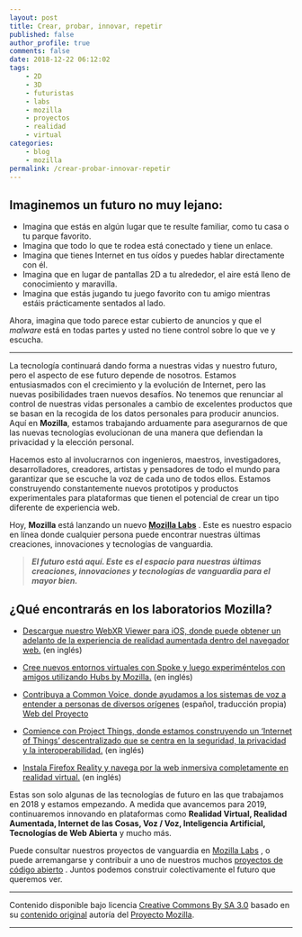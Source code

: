 ```yaml
---
layout: post
title: Crear, probar, innovar, repetir
published: false
author_profile: true
comments: false
date: 2018-12-22 06:12:02
tags:
    - 2D
    - 3D
    - futuristas
    - labs
    - mozilla
    - proyectos
    - realidad
    - virtual
categories:
    - blog
    - mozilla
permalink: /crear-probar-innovar-repetir
---
```

## Imaginemos un futuro no muy lejano:

  * Imagina que estás en algún lugar que te resulte familiar, como tu casa o tu parque favorito.
  * Imagina que todo lo que te rodea está conectado y tiene un enlace.
  * Imagina que tienes Internet en tus oídos y puedes hablar directamente con él.
  * Imagina que en lugar de pantallas 2D a tu alrededor, el aire está lleno de conocimiento y maravilla.
  * Imagina que estás jugando tu juego favorito con tu amigo mientras estáis prácticamente sentados al lado.

Ahora, imagina que todo parece estar cubierto de anuncios y que el _malware_ está en todas partes y usted no tiene control sobre lo que ve y escucha.

* * *

La tecnología continuará dando forma a nuestras vidas y nuestro futuro, pero el aspecto de ese futuro depende de nosotros. Estamos entusiasmados con el crecimiento y la evolución de Internet, pero las nuevas posibilidades traen nuevos desafíos. No tenemos que renunciar al control de nuestras vidas personales a cambio de excelentes productos que se basan en la recogida de los datos personales para producir anuncios. Aquí en **Mozilla**, estamos trabajando arduamente para asegurarnos de que las nuevas tecnologías evolucionan de una manera que defiendan la privacidad y la elección personal.

Hacemos esto al involucrarnos con ingenieros, maestros, investigadores, desarrolladores, creadores, artistas y pensadores de todo el mundo para garantizar que se escuche la voz de cada uno de todos ellos. Estamos construyendo constantemente nuevos prototipos y productos experimentales para plataformas que tienen el potencial de crear un tipo diferente de experiencia web.

Hoy, **Mozilla** está lanzando un nuevo **[Mozilla Labs][1]** . Este es nuestro espacio en línea donde cualquier persona puede encontrar nuestras últimas creaciones, innovaciones y tecnologías de vanguardia.

> **_El futuro está aquí. Este es el espacio para nuestras últimas creaciones, innovaciones y tecnologías de vanguardia para el mayor bien._** 

## ¿Qué encontrarás en los laboratorios Mozilla?

  * [Descargue nuestro WebXR Viewer para iOS, donde puede obtener un adelanto de la experiencia de realidad aumentada dentro del navegador web.][2] (en inglés) 
  * [Cree nuevos entornos virtuales con Spoke y luego experiméntelos con amigos utilizando Hubs by Mozilla.][3] (en inglés)

  * [Contribuya a Common Voice, donde ayudamos a los sistemas de voz a entender a personas de diversos orígenes][4] (español, traducción propia) [Web del Proyecto][5]
  * [Comience con Project Things, donde estamos construyendo un &#8216;Internet of Things&#8217; descentralizado que se centra en la seguridad, la privacidad y la interoperabilidad.][6] (en inglés)
  * [Instala Firefox Reality y navega por la web inmersiva completamente en realidad virtual.][7] (en inglés)

Estas son solo algunas de las tecnologías de futuro en las que trabajamos en 2018 y estamos empezando. A medida que avancemos para 2019, continuaremos innovando en plataformas como **Realidad Virtual, Realidad Aumentada, Internet de las Cosas, Voz / Voz, Inteligencia Artificial, Tecnologías de Web Abierta** y mucho más.

Puede consultar nuestros proyectos de vanguardia en [Mozilla Labs][1] , o puede arremangarse y contribuir a uno de nuestros muchos [proyectos de código abierto][8] . Juntos podemos construir colectivamente el futuro que queremos ver.

* * *

Contenido disponible bajo licencia [Creative Commons By SA 3.0][9] basado en su [contenido original][10] autoría del [Proyecto Mozilla][11].

* * *

 [1]: https://labs.mozilla.org/
 [2]: https://labs.mozilla.org/projects/webxr-viewer/
 [3]: https://labs.mozilla.org/projects/spoke/
 [4]: https://steemit.com/spanish/@rosepac/common-voice-o-voz-comun-regala-tu-voz-a-los-robots
 [5]: https://labs.mozilla.org/projects/common-voice
 [6]: https://labs.mozilla.org/projects/project-things
 [7]: https://labs.mozilla.org/projects/firefox-reality/
 [8]: https://github.com/mozilla
 [9]: https://creativecommons.org/licenses/by-sa/3.0/es/deed.es_PE
 [10]: https://blog.mozilla.org/blog/2018/12/20/create-test-innovate-repeat
 [11]: https://www.mozilla.org/es-ES/about/manifesto/details/